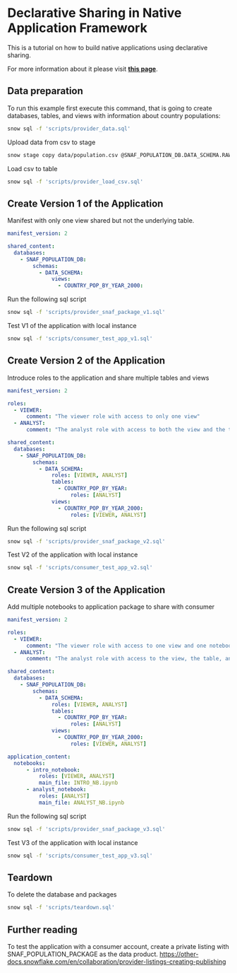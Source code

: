 # Declarative Sharing in Native Application Framework

This is a tutorial on how to build native applications using declarative sharing.

For more information about it please visit **[this page]([https://other-docs.snowflake.com/LIMITEDACCESS/simpleapps/index)**.

## Data preparation

To run this example first execute this command, that is going to create databases, tables, and views with information about country populations:
```sh
snow sql -f 'scripts/provider_data.sql'
```

Upload data from csv to stage

```sh
snow stage copy data/population.csv @SNAF_POPULATION_DB.DATA_SCHEMA.RAW_DATA
```

Load csv to table
```sh
snow sql -f 'scripts/provider_load_csv.sql'
```

## Create Version 1 of the Application
Manifest with only one view shared but not the underlying table. 

```yml
manifest_version: 2

shared_content:
  databases:
    - SNAF_POPULATION_DB:
        schemas:
          - DATA_SCHEMA:
              views:
                - COUNTRY_POP_BY_YEAR_2000:
```

Run the following sql script
```sh
snow sql -f 'scripts/provider_snaf_package_v1.sql'
```

Test V1 of the application with local instance
```sh
snow sql -f 'scripts/consumer_test_app_v1.sql'
```

## Create Version 2 of the Application
Introduce roles to the application and share multiple tables and views 

```yml
manifest_version: 2

roles:
  - VIEWER:
      comment: "The viewer role with access to only one view"
  - ANALYST:
      comment: "The analyst role with access to both the view and the table"

shared_content:
  databases:
    - SNAF_POPULATION_DB:
        schemas:
          - DATA_SCHEMA:
              roles: [VIEWER, ANALYST]
              tables:
                - COUNTRY_POP_BY_YEAR:
                    roles: [ANALYST]
              views:
                - COUNTRY_POP_BY_YEAR_2000:
                    roles: [VIEWER, ANALYST]

```

Run the following sql script
```sh
snow sql -f 'scripts/provider_snaf_package_v2.sql'
```

Test V2 of the application with local instance
```sh
snow sql -f 'scripts/consumer_test_app_v2.sql'
```

## Create Version 3 of the Application
Add multiple notebooks to application package to share with consumer
``` yml
manifest_version: 2

roles:
  - VIEWER:
      comment: "The viewer role with access to one view and one notebook"
  - ANALYST:
      comment: "The analyst role with access to the view, the table, and both the notebooks"

shared_content:
  databases:
    - SNAF_POPULATION_DB:
        schemas:
          - DATA_SCHEMA:
              roles: [VIEWER, ANALYST]
              tables:
                - COUNTRY_POP_BY_YEAR:
                    roles: [ANALYST]
              views:
                - COUNTRY_POP_BY_YEAR_2000:
                    roles: [VIEWER, ANALYST]

application_content:
  notebooks:
      - intro_notebook:
          roles: [VIEWER, ANALYST]
          main_file: INTRO_NB.ipynb
      - analyst_notebook:
          roles: [ANALYST]
          main_file: ANALYST_NB.ipynb
```

Run the following sql script
```sh
snow sql -f 'scripts/provider_snaf_package_v3.sql'
```

Test V3 of the application with local instance
```sh
snow sql -f 'scripts/consumer_test_app_v3.sql'
```

## Teardown
To delete the database and packages

```sh
snow sql -f 'scripts/teardown.sql'
```

## Further reading
To test the application with a consumer account, create a private listing with SNAF_POPULATION_PACKAGE as the data product. 
https://other-docs.snowflake.com/en/collaboration/provider-listings-creating-publishing
